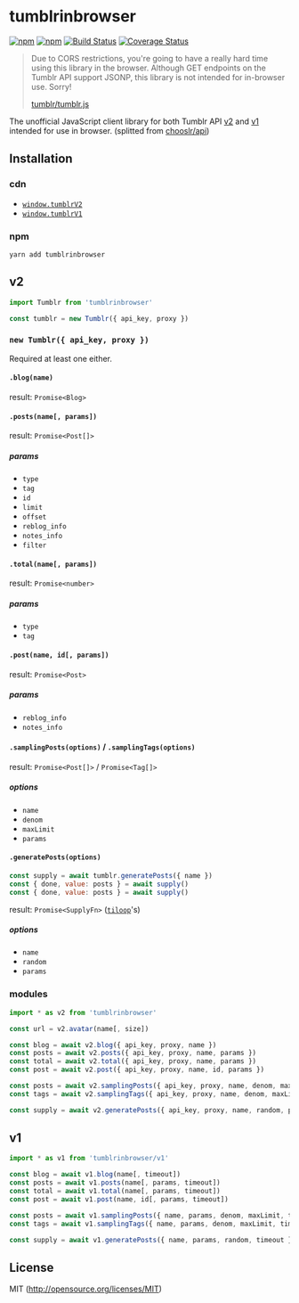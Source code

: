 # tumblrinbrowser

[![npm](https://img.shields.io/npm/v/tumblrinbrowser.svg?longCache=true&style=flat-square)](https://www.npmjs.com/package/tumblrinbrowser)
[![npm](https://img.shields.io/npm/dm/tumblrinbrowser.svg?longCache=true&style=flat-square)](https://www.npmjs.com/package/tumblrinbrowser)
[![Build Status](https://img.shields.io/travis/chooslr/tumblrinbrowser.svg?longCache=true&style=flat-square)](https://travis-ci.org/chooslr/tumblrinbrowser)
[![Coverage Status](https://img.shields.io/codecov/c/github/chooslr/tumblrinbrowser.svg?longCache=true&style=flat-square)](https://codecov.io/github/chooslr/tumblrinbrowser)

> Due to CORS restrictions, you're going to have a really hard time using this library in the browser. Although GET endpoints on the Tumblr API support JSONP, this library is not intended for in-browser use. Sorry!
>
> [tumblr/tumblr.js](https://github.com/tumblr/tumblr.js/)

The unofficial JavaScript client library for both Tumblr API [v2](http://www.tumblr.com/docs/api/v2) and [v1](https://www.tumblr.com/docs/en/api/v1) intended for use in browser. (splitted from [chooslr/api](https://github.com/chooslr/api))

## Installation

### cdn
- [`window.tumblrV2`](https://cdn.jsdelivr.net/npm/tumblrinbrowser/v2/min.js)
- [`window.tumblrV1`](https://cdn.jsdelivr.net/npm/tumblrinbrowser/v1/min.js)

### npm
```shell
yarn add tumblrinbrowser
```

## v2
```js
import Tumblr from 'tumblrinbrowser'

const tumblr = new Tumblr({ api_key, proxy })
```

### `new Tumblr({ api_key, proxy })`
Required at least one either.

#### `.blog(name)`
result: `Promise<Blog>`

#### `.posts(name[, params])`
result: `Promise<Post[]>`
##### params
- `type`
- `tag`
- `id`
- `limit`
- `offset`
- `reblog_info`
- `notes_info`
- `filter`

#### `.total(name[, params])`
result: `Promise<number>`
##### params
- `type`
- `tag`

#### `.post(name, id[, params])`
result: `Promise<Post>`
##### params
- `reblog_info`
- `notes_info`

#### `.samplingPosts(options)` / `.samplingTags(options)`
result: `Promise<Post[]>` / `Promise<Tag[]>`
##### options
- `name`
- `denom`
- `maxLimit`
- `params`

#### `.generatePosts(options)`
```js
const supply = await tumblr.generatePosts({ name })
const { done, value: posts } = await supply()
const { done, value: posts } = await supply()
```
result: `Promise<SupplyFn>` ([`tiloop`](https://github.com/kthjm/tiloop)'s)
##### options
- `name`
- `random`
- `params`


### modules
```js
import * as v2 from 'tumblrinbrowser'

const url = v2.avatar(name[, size])

const blog = await v2.blog({ api_key, proxy, name })
const posts = await v2.posts({ api_key, proxy, name, params })
const total = await v2.total({ api_key, proxy, name, params })
const post = await v2.post({ api_key, proxy, name, id, params })

const posts = await v2.samplingPosts({ api_key, proxy, name, denom, maxLimit, params })
const tags = await v2.samplingTags({ api_key, proxy, name, denom, maxLimit, params })

const supply = await v2.generatePosts({ api_key, proxy, name, random, params })
```

## v1
```js
import * as v1 from 'tumblrinbrowser/v1'

const blog = await v1.blog(name[, timeout])
const posts = await v1.posts(name[, params, timeout])
const total = await v1.total(name[, params, timeout])
const post = await v1.post(name, id[, params, timeout])

const posts = await v1.samplingPosts({ name, params, denom, maxLimit, timeout })
const tags = await v1.samplingTags({ name, params, denom, maxLimit, timeout })

const supply = await v1.generatePosts({ name, params, random, timeout })
```

## License
MIT (http://opensource.org/licenses/MIT)
